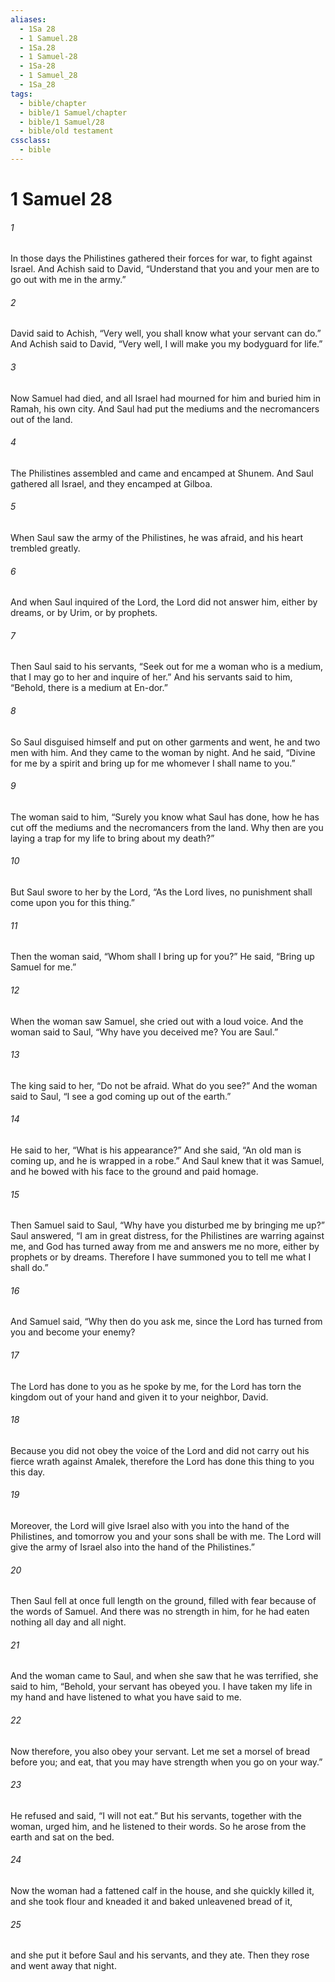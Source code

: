 ```yaml
---
aliases:
  - 1Sa 28
  - 1 Samuel.28
  - 1Sa.28
  - 1 Samuel-28
  - 1Sa-28
  - 1 Samuel_28
  - 1Sa_28
tags:
  - bible/chapter
  - bible/1 Samuel/chapter
  - bible/1 Samuel/28
  - bible/old testament
cssclass:
  - bible
---
```


# 1 Samuel 28

###### 1
In those days the Philistines gathered their forces for war, to fight against Israel. And Achish said to David, “Understand that you and your men are to go out with me in the army.”
###### 2
David said to Achish, “Very well, you shall know what your servant can do.” And Achish said to David, “Very well, I will make you my bodyguard for life.”
###### 3
Now Samuel had died, and all Israel had mourned for him and buried him in Ramah, his own city. And Saul had put the mediums and the necromancers out of the land.
###### 4
The Philistines assembled and came and encamped at Shunem. And Saul gathered all Israel, and they encamped at Gilboa.
###### 5
When Saul saw the army of the Philistines, he was afraid, and his heart trembled greatly.
###### 6
And when Saul inquired of the Lord, the Lord did not answer him, either by dreams, or by Urim, or by prophets.
###### 7
Then Saul said to his servants, “Seek out for me a woman who is a medium, that I may go to her and inquire of her.” And his servants said to him, “Behold, there is a medium at En-dor.”
###### 8
So Saul disguised himself and put on other garments and went, he and two men with him. And they came to the woman by night. And he said, “Divine for me by a spirit and bring up for me whomever I shall name to you.”
###### 9
The woman said to him, “Surely you know what Saul has done, how he has cut off the mediums and the necromancers from the land. Why then are you laying a trap for my life to bring about my death?”
###### 10
But Saul swore to her by the Lord, “As the Lord lives, no punishment shall come upon you for this thing.”
###### 11
Then the woman said, “Whom shall I bring up for you?” He said, “Bring up Samuel for me.”
###### 12
When the woman saw Samuel, she cried out with a loud voice. And the woman said to Saul, “Why have you deceived me? You are Saul.”
###### 13
The king said to her, “Do not be afraid. What do you see?” And the woman said to Saul, “I see a god coming up out of the earth.”
###### 14
He said to her, “What is his appearance?” And she said, “An old man is coming up, and he is wrapped in a robe.” And Saul knew that it was Samuel, and he bowed with his face to the ground and paid homage.
###### 15
Then Samuel said to Saul, “Why have you disturbed me by bringing me up?” Saul answered, “I am in great distress, for the Philistines are warring against me, and God has turned away from me and answers me no more, either by prophets or by dreams. Therefore I have summoned you to tell me what I shall do.”
###### 16
And Samuel said, “Why then do you ask me, since the Lord has turned from you and become your enemy?
###### 17
The Lord has done to you as he spoke by me, for the Lord has torn the kingdom out of your hand and given it to your neighbor, David.
###### 18
Because you did not obey the voice of the Lord and did not carry out his fierce wrath against Amalek, therefore the Lord has done this thing to you this day.
###### 19
Moreover, the Lord will give Israel also with you into the hand of the Philistines, and tomorrow you and your sons shall be with me. The Lord will give the army of Israel also into the hand of the Philistines.”
###### 20
Then Saul fell at once full length on the ground, filled with fear because of the words of Samuel. And there was no strength in him, for he had eaten nothing all day and all night.
###### 21
And the woman came to Saul, and when she saw that he was terrified, she said to him, “Behold, your servant has obeyed you. I have taken my life in my hand and have listened to what you have said to me.
###### 22
Now therefore, you also obey your servant. Let me set a morsel of bread before you; and eat, that you may have strength when you go on your way.”
###### 23
He refused and said, “I will not eat.” But his servants, together with the woman, urged him, and he listened to their words. So he arose from the earth and sat on the bed.
###### 24
Now the woman had a fattened calf in the house, and she quickly killed it, and she took flour and kneaded it and baked unleavened bread of it,
###### 25
and she put it before Saul and his servants, and they ate. Then they rose and went away that night.


